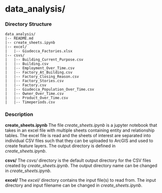 # data_analysis/

### Directory Structure 
```
data_analysis/
|-- README.md
|-- create_sheets.ipynb
|-- excel/
|   |-- Giudecca_Factories.xlsx
|-- csvs/
|   |-- Building_Current_Purpose.csv
|   |-- Building.csv
|   |-- Employment_Over_Time.csv
|   |-- Factory_At_Building.csv
|   |-- Factory_Closing_Reason.csv
|   |-- Factory_Stories.csv
|   |-- Factory.csv
|   |-- Giudecca_Population_Over_Time.csv
|   |-- Owner_Over_Time.csv
|   |-- Product_Over_Time.csv
|   |-- Timeperiods.csv
```

### Description 

**create_sheets.ipynb** The file *create_sheets.ipynb* is a jupyter notebook that takes in an excel file with multiple sheets containing entity and relationship tables. The excel file is read and the sheets of interest are separated into individual CSV files such that they can be uploaded to ArcGIS and used to create feature layers. The output directory is defined in *create_sheets.ipynb*. 

**csvs/** The *csvs/* directory is the default output directory for the CSV files created by *create_sheets.ipynb*. The output directory name can be changed in *create_sheets.ipynb*. 

**excel/** The *excel/* directory contains the input file(s) to read from. The input directory and input filename can be changed in *create_sheets.ipynb*. 

